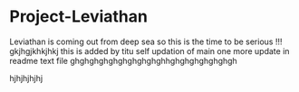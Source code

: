 # Project-Leviathan
Leviathan is coming out from deep sea so this is the time to be serious !!!
gkjhgjkhkjhkj
this is added by titu
self updation of main
one more update in readme text file
ghghghghghghghghghghhghghghghghghgh

hjhjhjhjhj
